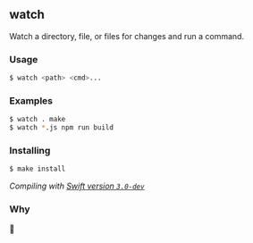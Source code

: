 ## watch

Watch a directory, file, or files for changes and run a command.

### Usage

~~~ bash
$ watch <path> <cmd>...
~~~

### Examples

~~~ bash
$ watch . make
$ watch *.js npm run build
~~~

### Installing

~~~ bash
$ make install
~~~

*Compiling with [Swift version `3.0-dev`](https://swift.org/download/#snapshots)*

### Why

:shrug:
